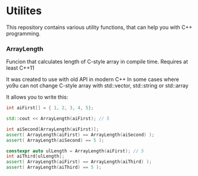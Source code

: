 # Utilites

This repository contains various utility functions, that can help you with C++ programming.

### ArrayLength
Funcion that calculates length of C-style array in compile time. Requires at least C++11

It was created to use with old API in modern C++
In some cases where yo9u can not change C-style array with std::vector, std::string or std::array

It allows you to write this:

```cpp
int aiFirst[] = { 1, 2, 3, 4, 5};

std::cout << ArrayLength(aiFirst); // 5

int aiSecond[ArrayLength(aiFirst)];
assert( ArrayLength(aiFirst) == ArrayLength(aiSecond) );
assert( ArrayLength(aiSecond) == 5 );

constexpr auto ulLength = ArrayLength(aiFirst); // 5
int aiThird[ulLength];
assert( ArrayLength(aiFirst) == ArrayLength(aiThird) );
assert( ArrayLength(aiThird) == 5 );
```
